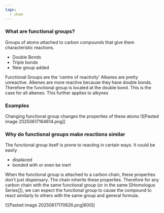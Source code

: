 ```yaml
---
tags:
  - chem
---
```

### What are functional groups?
Groups of atoms attached to carbon compounds that give them characteristic reactions. 
- Double Bonds
- Triple bonds
- New group added

Functional Groups are the 'centre of reactivity'
	Alkanes are pretty unreactive. Alkenes are more reactive because they have double bonds. Therefore the functional group is located at the double bond. This is the case for all alkenes. This further applies to alkynes


### Examples
Changing functional group changes the properties of these atoms 
![[Pasted image 20250617164614.png]]

### Why do functional groups make reactions similar
The functional group itself is prone to reacting in certain ways. It could be easily
- displaced
- bonded with
or even be inert

When the functional group is attached to a carbon chain, these properties don't just dispensary. The chain inherits these properties. Therefore for any carbon chain with the same functional group (or in the same [[Homologus Series]]), we can expect the functional group to cause the compound to react similarly to others with the same group and general formula.

![[Pasted image 20250617170626.png|600]]


